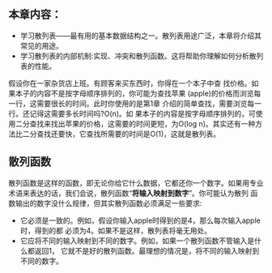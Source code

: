 ## 本章内容：

* 学习散列表——最有用的基本数据结构之一。散列表用途广泛，本章将介绍其常见的用途。
* 学习散列表的内部机制:实现、冲突和散列函数。这将帮助你理解如何分析散列表的性能。

假设你在一家杂货店上班。有顾客来买东西时，你得在一个本子中查 找价格。如果本子的内容不是按字母顺序排列的，你可能为查找苹果 (apple)的价格而浏览每一行，这需要很长的时间。此时你使用的是第1章 介绍的简单查找，需要浏览每一行。还记得这需要多长时间吗?O(n)。如 果本子的内容是按字母顺序排列的，可使用二分查找来找出苹果的价格，这需要的时间更短，为O(log n)。其实还有一种方法比二分查找还要快，它查找所需要的时间是O(1)，这就是散列表。

## 散列函数

散列函数是这样的函数，即无论你给它什么数据，它都还你一个数字。如果用专业术语来表达的话，我们会说，散列函数“**将输入映射到数字**”。你可能认为散列 函数输出的数字没什么规律，但其实散列函数必须满足一些要求:

* 它必须是一致的。例如，假设你输入apple时得到的是4，那么每次输入apple时，得到的都 必须为4。如果不是这样，散列表将毫无用处。
* 它应将不同的输入映射到不同的数字。例如，如果一个散列函数不管输入是什么都返回1， 它就不是好的散列函数。最理想的情况是，将不同的输入映射到不同的数字。

